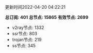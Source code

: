 更新时间2022-04-20 04:22:21

**总订阅: 401**
**总节点: 15865**
**有效节点: 2699**
- v2ray节点: 1332
- ssr节点: 803
- trojan节点: 219
- ss节点: 345
